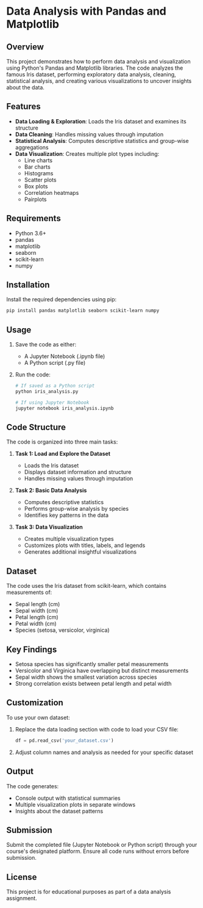 # Data Analysis with Pandas and Matplotlib

## Overview

This project demonstrates how to perform data analysis and visualization using Python's Pandas and Matplotlib libraries. The code analyzes the famous Iris dataset, performing exploratory data analysis, cleaning, statistical analysis, and creating various visualizations to uncover insights about the data.

## Features

- **Data Loading & Exploration**: Loads the Iris dataset and examines its structure
- **Data Cleaning**: Handles missing values through imputation
- **Statistical Analysis**: Computes descriptive statistics and group-wise aggregations
- **Data Visualization**: Creates multiple plot types including:
  - Line charts
  - Bar charts
  - Histograms
  - Scatter plots
  - Box plots
  - Correlation heatmaps
  - Pairplots

## Requirements

- Python 3.6+
- pandas
- matplotlib
- seaborn
- scikit-learn
- numpy

## Installation

Install the required dependencies using pip:

```bash
pip install pandas matplotlib seaborn scikit-learn numpy
```

## Usage

1. Save the code as either:
   - A Jupyter Notebook (.ipynb file)
   - A Python script (.py file)

2. Run the code:
   ```bash
   # If saved as a Python script
   python iris_analysis.py
   
   # If using Jupyter Notebook
   jupyter notebook iris_analysis.ipynb
   ```

## Code Structure

The code is organized into three main tasks:

1. **Task 1: Load and Explore the Dataset**
   - Loads the Iris dataset
   - Displays dataset information and structure
   - Handles missing values through imputation

2. **Task 2: Basic Data Analysis**
   - Computes descriptive statistics
   - Performs group-wise analysis by species
   - Identifies key patterns in the data

3. **Task 3: Data Visualization**
   - Creates multiple visualization types
   - Customizes plots with titles, labels, and legends
   - Generates additional insightful visualizations

## Dataset

The code uses the Iris dataset from scikit-learn, which contains measurements of:
- Sepal length (cm)
- Sepal width (cm)
- Petal length (cm)
- Petal width (cm)
- Species (setosa, versicolor, virginica)

## Key Findings

- Setosa species has significantly smaller petal measurements
- Versicolor and Virginica have overlapping but distinct measurements
- Sepal width shows the smallest variation across species
- Strong correlation exists between petal length and petal width

## Customization

To use your own dataset:
1. Replace the data loading section with code to load your CSV file:
   ```python
   df = pd.read_csv('your_dataset.csv')
   ```
2. Adjust column names and analysis as needed for your specific dataset

## Output

The code generates:
- Console output with statistical summaries
- Multiple visualization plots in separate windows
- Insights about the dataset patterns

## Submission

Submit the completed file (Jupyter Notebook or Python script) through your course's designated platform. Ensure all code runs without errors before submission.

## License

This project is for educational purposes as part of a data analysis assignment.
